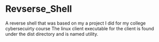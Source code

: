 # Revserse_Shell
A reverse shell that was based on my a project I did for my college cybersecuirty course
The linux client executable for the client is found under the dist directory and is named utility.
